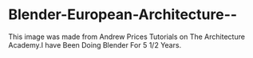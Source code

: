 Blender-European-Architecture--
===============================

This image was made from Andrew Prices Tutorials on The Architecture Academy.I have Been Doing Blender For 5 1/2 Years.
